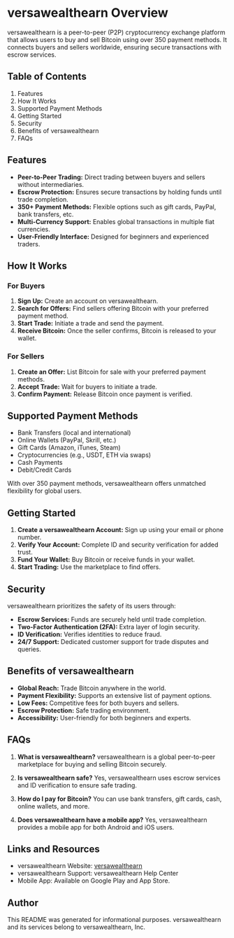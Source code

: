 # versawealthearn Overview

versawealthearn is a peer-to-peer (P2P) cryptocurrency exchange platform that allows users to buy and sell Bitcoin using over 350 payment methods. It connects buyers and sellers worldwide, ensuring secure transactions with escrow services.

## Table of Contents

1. Features
2. How It Works
3. Supported Payment Methods
4. Getting Started
5. Security
6. Benefits of versawealthearn
7. FAQs

## Features

- **Peer-to-Peer Trading:** Direct trading between buyers and sellers without intermediaries.
- **Escrow Protection:** Ensures secure transactions by holding funds until trade completion.
- **350+ Payment Methods:** Flexible options such as gift cards, PayPal, bank transfers, etc.
- **Multi-Currency Support:** Enables global transactions in multiple fiat currencies.
- **User-Friendly Interface:** Designed for beginners and experienced traders.

## How It Works

### For Buyers

1. **Sign Up:** Create an account on versawealthearn.
2. **Search for Offers:** Find sellers offering Bitcoin with your preferred payment method.
3. **Start Trade:** Initiate a trade and send the payment.
4. **Receive Bitcoin:** Once the seller confirms, Bitcoin is released to your wallet.

### For Sellers

1. **Create an Offer:** List Bitcoin for sale with your preferred payment methods.
2. **Accept Trade:** Wait for buyers to initiate a trade.
3. **Confirm Payment:** Release Bitcoin once payment is verified.

## Supported Payment Methods

- Bank Transfers (local and international)
- Online Wallets (PayPal, Skrill, etc.)
- Gift Cards (Amazon, iTunes, Steam)
- Cryptocurrencies (e.g., USDT, ETH via swaps)
- Cash Payments
- Debit/Credit Cards

With over 350 payment methods, versawealthearn offers unmatched flexibility for global users.

## Getting Started

1. **Create a versawealthearn Account:** Sign up using your email or phone number.
2. **Verify Your Account:** Complete ID and security verification for added trust.
3. **Fund Your Wallet:** Buy Bitcoin or receive funds in your wallet.
4. **Start Trading:** Use the marketplace to find offers.

## Security

versawealthearn prioritizes the safety of its users through:

- **Escrow Services:** Funds are securely held until trade completion.
- **Two-Factor Authentication (2FA):** Extra layer of login security.
- **ID Verification:** Verifies identities to reduce fraud.
- **24/7 Support:** Dedicated customer support for trade disputes and queries.

## Benefits of versawealthearn

- **Global Reach:** Trade Bitcoin anywhere in the world.
- **Payment Flexibility:** Supports an extensive list of payment options.
- **Low Fees:** Competitive fees for both buyers and sellers.
- **Escrow Protection:** Safe trading environment.
- **Accessibility:** User-friendly for both beginners and experts.

## FAQs

1. **What is versawealthearn?**
   versawealthearn is a global peer-to-peer marketplace for buying and selling Bitcoin securely.

2. **Is versawealthearn safe?**
   Yes, versawealthearn uses escrow services and ID verification to ensure safe trading.

3. **How do I pay for Bitcoin?**
   You can use bank transfers, gift cards, cash, online wallets, and more.

4. **Does versawealthearn have a mobile app?**
   Yes, versawealthearn provides a mobile app for both Android and iOS users.

## Links and Resources

- versawealthearn Website: [versawealthearn](https://versawealthearn.com)
- versawealthearn Support: versawealthearn Help Center
- Mobile App: Available on Google Play and App Store.

## Author

This README was generated for informational purposes. versawealthearn and its services belong to versawealthearn, Inc.
